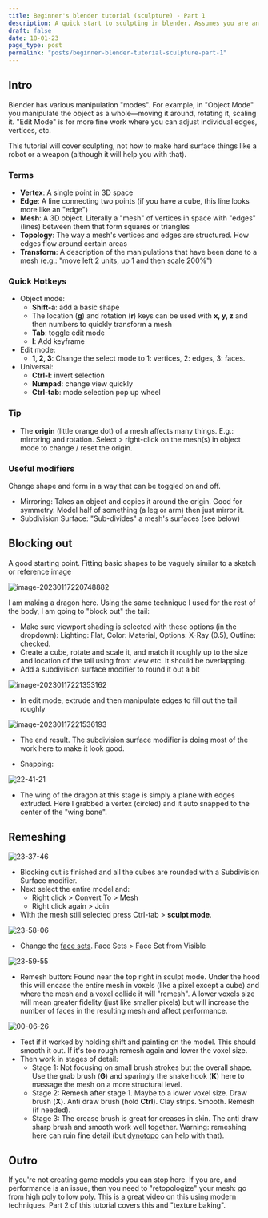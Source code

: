 ```yaml
---
title: Beginner's blender tutorial (sculpture) - Part 1
description: A quick start to sculpting in blender. Assumes you are an absolute beginner.
draft: false
date: 18-01-23
page_type: post
permalink: "posts/beginner-blender-tutorial-sculpture-part-1"
---
```


## Intro

Blender has various manipulation "modes". For example, in "Object Mode" you manipulate the object as a whole—moving it around, rotating it, scaling it. "Edit Mode" is for more fine work where you can adjust individual edges, vertices, etc.

This tutorial will cover sculpting, not how to make hard surface things like a robot or a weapon (although it will help you with that).

### Terms

- **Vertex**: A single point in 3D space
- **Edge**: A line connecting two points (if you have a cube, this line looks more like an "edge")
- **Mesh**: A 3D object. Literally a "mesh" of vertices in space with "edges" (lines) between them that form squares or triangles
- **Topology**: The way a mesh's vertices and edges are structured. How edges flow around certain areas
- **Transform**: A description of the manipulations that have been done to a mesh (e.g.: "move left 2 units, up 1 and then scale 200%")

### Quick Hotkeys

- Object mode:
    - **Shift-a**: add a basic shape
    - The location (**g**) and rotation (**r**) keys can be used with **x, y, z** and then numbers to quickly transform a mesh
    - **Tab**: toggle edit mode
    - **I**: Add keyframe
- Edit mode:
    - **1, 2, 3**: Change the select mode to 1: vertices, 2: edges, 3: faces.
- Universal:
    - **Ctrl-I**: invert selection
    - **Numpad**: change view quickly
    - **Ctrl-tab**: mode selection pop up wheel  

### Tip

- The **origin** (little orange dot) of a mesh affects many things. E.g.: mirroring and rotation. Select > right-click on the mesh(s) in object mode to change / reset the origin.

### Useful modifiers

Change shape and form in a way that can be toggled on and off.

- Mirroring: Takes an object and copies it around the origin. Good for symmetry. Model half of something (a leg or arm) then just mirror it.
- Subdivision Surface: "Sub-divides" a mesh's surfaces (see below)

## Blocking out

A good starting point. Fitting basic shapes to be vaguely similar to a sketch or reference image

<style>.blenderblogimage { max-width: 450px; margin: auto; }</style>

<img src="images/image-20230117220748882.png" alt="image-20230117220748882" class="blenderblogimage" />

I am making a dragon here. Using the same technique I used for the rest of the body, I am going to "block out" the tail:

- Make sure viewport shading is selected with these options (in the dropdown): Lighting: Flat, Color: Material, Options: X-Ray (0.5), Outline: checked.
- Create a cube, rotate and scale it, and match it roughly up to the size and location of the tail using front view etc. It should be overlapping.
- Add a subdivision surface modifier to round it out a bit

<img src="images/image-20230117221353162.png" alt="image-20230117221353162" class="blenderblogimage"/>

- In edit mode, extrude and then manipulate edges to fill out the tail roughly

<img src="images/image-20230117221536193.png" alt="image-20230117221536193" class="blenderblogimage" />

- The end result. The subdivision surface modifier is doing most of the work here to make it look good.

- Snapping:

<img src="images/22-41-21.png" alt="22-41-21" class="blenderblogimage" />
    
- The wing of the dragon at this stage is simply a plane with edges extruded. Here I grabbed a vertex (circled) and it auto snapped to the center of the "wing bone".

## Remeshing

<img src="images/23-37-46.png" alt="23-37-46" class="blenderblogimage" />

- Blocking out is finished and all the cubes are rounded with a Subdivision Surface modifier.
- Next select the entire model and:
    - Right click > Convert To > Mesh
    - Right click again > Join
- With the mesh still selected press Ctrl-tab > **sculpt mode**.

<img src="images/23-58-06.png" alt="23-58-06" class="blenderblogimage"/>

- Change the [face sets](https://docs.blender.org/manual/en/latest/sculpt_paint/sculpting/editing/face_sets.html). Face Sets > Face Set from Visible

<img src="images/23-59-55.png" alt="23-59-55" class="blenderblogimage" />

- Remesh button: Found near the top right in sculpt mode. Under the hood this will encase the entire mesh in voxels (like a pixel except a cube) and where the mesh and a voxel collide it will "remesh". A lower voxels size will mean greater fidelity (just like smaller pixels) but will increase the number of faces in the resulting mesh and affect performance.

<img src="images/00-06-26.png" alt="00-06-26" class="blenderblogimage" />

- Test if it worked by holding shift and painting on the model. This should smooth it out. If it's too rough remesh again and lower the voxel size.
- Then work in stages of detail:
    - Stage 1: Not focusing on small brush strokes but the overall shape. Use the grab brush (**G**) and sparingly the snake hook (**K**) here to massage the mesh on a more structural level.
    - Stage 2: Remesh after stage 1. Maybe to a lower voxel size. Draw brush (**X**). Anti draw brush (hold **Ctrl**). Clay strips. Smooth. Remesh (if needed).
    - Stage 3: The crease brush is great for creases in skin. The anti draw sharp brush and smooth work well together. Warning: remeshing here can ruin fine detail (but [dynotopo](https://docs.blender.org/manual/en/latest/sculpt_paint/sculpting/tool_settings/dyntopo.html) can help with that).

## Outro

If you're not creating game models you can stop here. If you are, and performance is an issue, then you need to "retopologize" your mesh: go from high poly to low poly. [This](https://www.youtube.com/watch?v=X2GNyEUvpD4) is a great video on this using modern techniques. Part 2 of this tutorial covers this and "texture baking".



